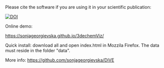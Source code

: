 Please cite the software if you are using it in your scientific publication:

[![DOI](https://zenodo.org/badge/69663950.svg)](https://zenodo.org/badge/latestdoi/69663950)

Online demo: 

https://sonjageorgievska.github.io/3dechemViz/ 

Quick install: download all and open index.html in Mozzila Firefox. The data must reside in the folder "data". 

More info: https://github.com/sonjageorgievska/DiVE


